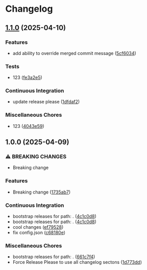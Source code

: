 # Changelog

## [1.1.0](https://github.com/mmelodyRTR/release-please-demo-v2/compare/v1.0.0...v1.1.0) (2025-04-10)


### Features

* add ability to override merged commit message ([5cf6034](https://github.com/mmelodyRTR/release-please-demo-v2/commit/5cf6034a396255a96293bab87518c4eb04d2154f))


### Tests

* 123 ([fe3a2e5](https://github.com/mmelodyRTR/release-please-demo-v2/commit/fe3a2e502b3805f9d6fbc696caa904e75f05ae2f))


### Continuous Integration

* update release please ([1dfdaf2](https://github.com/mmelodyRTR/release-please-demo-v2/commit/1dfdaf20a2f1f48692c5447b1968acc6523b0ea1))


### Miscellaneous Chores

* 123 ([4043e59](https://github.com/mmelodyRTR/release-please-demo-v2/commit/4043e59eb05d6503c841daf51f078e54c73e4ff7))

## 1.0.0 (2025-04-09)


### ⚠ BREAKING CHANGES

* Breaking change

### Features

* Breaking change ([1735ab7](https://github.com/mmelodyRTR/release-please-demo-v2/commit/1735ab783709a3f85549302786e2e9034e86202a))


### Continuous Integration

* bootstrap releases for path: . ([4c1c0d8](https://github.com/mmelodyRTR/release-please-demo-v2/commit/4c1c0d864a6be8b1e1ee7c487df452c3aab99c5e))
* bootstrap releases for path: . ([4c1c0d8](https://github.com/mmelodyRTR/release-please-demo-v2/commit/4c1c0d864a6be8b1e1ee7c487df452c3aab99c5e))
* cool changes ([ef79528](https://github.com/mmelodyRTR/release-please-demo-v2/commit/ef79528038d92aafe3cc910abea679e529f1034f))
* fix config.json ([c68180e](https://github.com/mmelodyRTR/release-please-demo-v2/commit/c68180eb71866ec1aa3cafb5eaf18ff6e2e94f71))


### Miscellaneous Chores

* bootstrap releases for path: . ([661c7f4](https://github.com/mmelodyRTR/release-please-demo-v2/commit/661c7f45512019552c277a36e62f412adfed8ea8))
* Force Release Please to use all changelog sectons ([1d773dd](https://github.com/mmelodyRTR/release-please-demo-v2/commit/1d773ddb1ba59b32efc90b23bf86de5d2e2d0f30))
